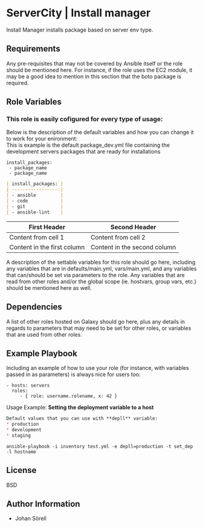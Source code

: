 ServerCity | Install manager
=========

Install Manager installs package based on server env type.

Requirements
------------

Any pre-requisites that may not be covered by Ansible itself or the role should be mentioned here. For instance, if the role uses the EC2 module, it may be a good idea to mention in this section that the boto package is required.

Role Variables
--------------

### This role is easily cofigured for every type of usage:
Below is the description of the default variables and how you can change it to work for your enironment:<br>
This is example is the default package_dev.yml file containing the development servers packages that are ready for installations<br>
```
install_packages:
 - package_name
 - package_name
```
``` markdown
| install_packages: |
| -----------------:| 
| - ansible         |
| - code            |
| - git             |
| - ansible-lint    |
```
First Header | Second Header
------------ | -------------
Content from cell 1 | Content from cell 2
Content in the first column | Content in the second column

A description of the settable variables for this role should go here, including any variables that are in defaults/main.yml, vars/main.yml, and any variables that can/should be set via parameters to the role. Any variables that are read from other roles and/or the global scope (ie. hostvars, group vars, etc.) should be mentioned here as well.

Dependencies
------------

A list of other roles hosted on Galaxy should go here, plus any details in regards to parameters that may need to be set for other roles, or variables that are used from other roles.

Example Playbook
----------------

Including an example of how to use your role (for instance, with variables passed in as parameters) is always nice for users too:

    - hosts: servers
      roles:
         - { role: username.rolename, x: 42 }

Usage Example:
**Setting the deployment variable to a host**
```markdown
Default values that you can use with **depll** variable:
* production
* development
* staging
```

    ansible-playbook -i inventory test.yml -e depll=production -t set_dep -l hostname



License
-------

BSD

Author Information
------------------

- Johan Sörell 
